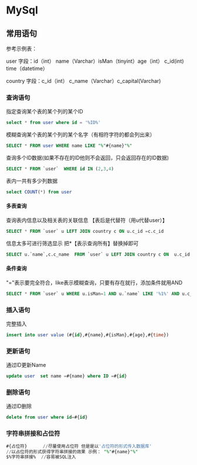 # MySql



## 常用语句

参考示例表：

user      字段：id（int） name（Varchar）isMan（tinyint）age（int） c_id(int)  time（datetime）

country 字段：c_id（int） c_name（Varchar）c_capital(Varchar)

### 查询语句

指定查询某个表的某个列的某个ID

```sql
select * from user where id = '%ID%'
```

模糊查询某个表的某个列的某个名字（有相符字符的都会列出来）

```sql
SELECT * FROM user WHERE name LIKE "%"#{name}"%"
```

查询多个ID数据(如果不存在的ID他则不会返回，只会返回存在的ID数据)

```sql
SELECT * FROM `user`  WHERE id IN (2,3,4)
```

表内一共有多少列数据

```sql
select COUNT(*) from user
```

#### 多表查询

查询表内信息以及相关表的关联信息 【表后是代替符（用u代替user）】

```sql
SELECT * FROM `user` u LEFT JOIN country c ON u.c_id =c.c_id
```

信息太多可进行筛选显示 把*【表示查询所有】替换掉即可

```sql
SELECT u.`name`,c.c_name  FROM `user` u LEFT JOIN country c ON  u.c_id =c.c_id
```

#### 条件查询

"="表示要完全符合，like表示模糊查询，只要有存在就行，添加条件就用AND

```sql
SELECT * FROM `user` u WHERE u.isMan=1 AND u.`name` LIKE '%1%' AND u.c_id=1
```

### 插入语句

完整插入

```sql
insert into user value (#{id},#{name},#{isMan},#{age},#{time})
```

### 更新语句

通过ID更新Name

```sql
update user  set name =#{name} where ID =#{id}
```

### 删除语句

通过ID删除

```sql
delete from user where id=#{id}
```



### 字符串拼接和占位符

```sql
#{占位符}	    //尽量使用占位符 但是是以'占位符的形式传入数据库' 
//以占位符的形式获得字符串拼接的效果 示例： "%"#{name}"%"
$%字符串拼接%  //容易被SQL注入
```

